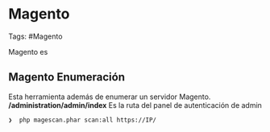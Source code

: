 # Magento 

Tags: #Magento 

Magento es 

## Magento Enumeración 

Esta herramienta además de enumerar un servidor Magento.
**/administration/admin/index** Es la ruta del panel de autenticación de admin

```bash 
❯  php magescan.phar scan:all https://IP/
```